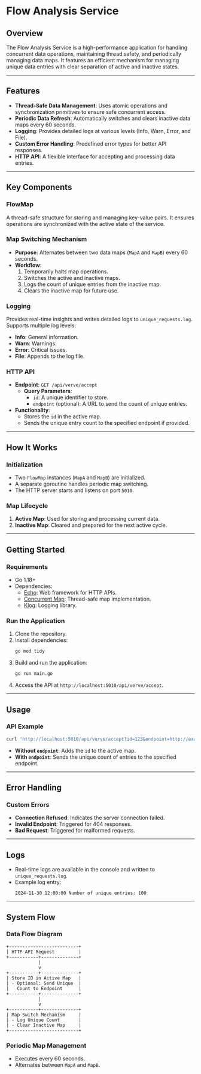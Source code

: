 # **Flow Analysis Service**

## **Overview**
The Flow Analysis Service is a high-performance application for handling concurrent data operations, maintaining thread safety, and periodically managing data maps. It features an efficient mechanism for managing unique data entries with clear separation of active and inactive states.

---

## **Features**
- **Thread-Safe Data Management**: Uses atomic operations and synchronization primitives to ensure safe concurrent access.
- **Periodic Data Refresh**: Automatically switches and clears inactive data maps every 60 seconds.
- **Logging**: Provides detailed logs at various levels (Info, Warn, Error, and File).
- **Custom Error Handling**: Predefined error types for better API responses.
- **HTTP API**: A flexible interface for accepting and processing data entries.

---

## **Key Components**

### **FlowMap**
A thread-safe structure for storing and managing key-value pairs. It ensures operations are synchronized with the active state of the service.

### **Map Switching Mechanism**
- **Purpose**: Alternates between two data maps (`MapA` and `MapB`) every 60 seconds.
- **Workflow**:
  1. Temporarily halts map operations.
  2. Switches the active and inactive maps.
  3. Logs the count of unique entries from the inactive map.
  4. Clears the inactive map for future use.

### **Logging**
Provides real-time insights and writes detailed logs to `unique_requests.log`. Supports multiple log levels:
- **Info**: General information.
- **Warn**: Warnings.
- **Error**: Critical issues.
- **File**: Appends to the log file.

### **HTTP API**
- **Endpoint**: `GET /api/verve/accept`
  - **Query Parameters**:
    - `id`: A unique identifier to store.
    - `endpoint` (optional): A URL to send the count of unique entries.
- **Functionality**:
  - Stores the `id` in the active map.
  - Sends the unique entry count to the specified endpoint if provided.

---

## **How It Works**

### **Initialization**
- Two `FlowMap` instances (`MapA` and `MapB`) are initialized.
- A separate goroutine handles periodic map switching.
- The HTTP server starts and listens on port `5010`.

### **Map Lifecycle**
1. **Active Map**: Used for storing and processing current data.
2. **Inactive Map**: Cleared and prepared for the next active cycle.

---

## **Getting Started**

### **Requirements**
- Go 1.18+ 
- Dependencies:
  - [Echo](https://github.com/labstack/echo): Web framework for HTTP APIs.
  - [Concurrent Map](https://github.com/orcaman/concurrent-map): Thread-safe map implementation.
  - [Klog](https://github.com/kubernetes/klog): Logging library.

### **Run the Application**
1. Clone the repository.
2. Install dependencies:
   ```bash
   go mod tidy
   ```
3. Build and run the application:
   ```bash
   go run main.go
   ```
4. Access the API at `http://localhost:5010/api/verve/accept`.

---

## **Usage**

### **API Example**
```bash
curl "http://localhost:5010/api/verve/accept?id=123&endpoint=http://example.com"
```

- **Without `endpoint`**: Adds the `id` to the active map.
- **With `endpoint`**: Sends the unique count of entries to the specified endpoint.

---

## **Error Handling**

### **Custom Errors**
- **Connection Refused**: Indicates the server connection failed.
- **Invalid Endpoint**: Triggered for 404 responses.
- **Bad Request**: Triggered for malformed requests.

---

## **Logs**
- Real-time logs are available in the console and written to `unique_requests.log`.
- Example log entry:
  ```
  2024-11-30 12:00:00 Number of unique entries: 100
  ```

---

## **System Flow**

### **Data Flow Diagram**
```plaintext
+--------------------------+
| HTTP API Request         |
+-----------+--------------+
            |
            v
+-----------+--------------+
| Store ID in Active Map   |
| - Optional: Send Unique  |
|   Count to Endpoint      |
+-----------+--------------+
            |
            v
+-----------+--------------+
| Map Switch Mechanism     |
| - Log Unique Count       |
| - Clear Inactive Map     |
+--------------------------+
```

### **Periodic Map Management**
- Executes every 60 seconds.
- Alternates between `MapA` and `MapB`.
